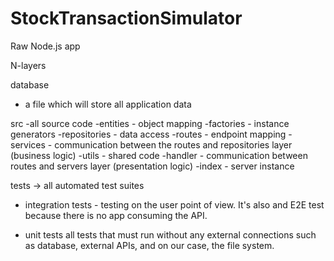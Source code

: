 # StockTransactionSimulator
Raw Node.js app

N-layers

database
 - a file which will store all application data


src -all source code
  -entities - object mapping
  -factories - instance generators
  -repositories - data access
  -routes - endpoint mapping
  -services - communication between the routes and repositories layer (business logic)
  -utils - shared code
  -handler - communication between routes and servers layer (presentation logic)
  -index - server instance

  tests -> all automated test suites
  - integration tests - testing on the user point of view. It's also and E2E test because there is no app consuming the API.

  - unit tests
    all tests that must run without any external connections such as database, external APIs, and on our case, the file system.